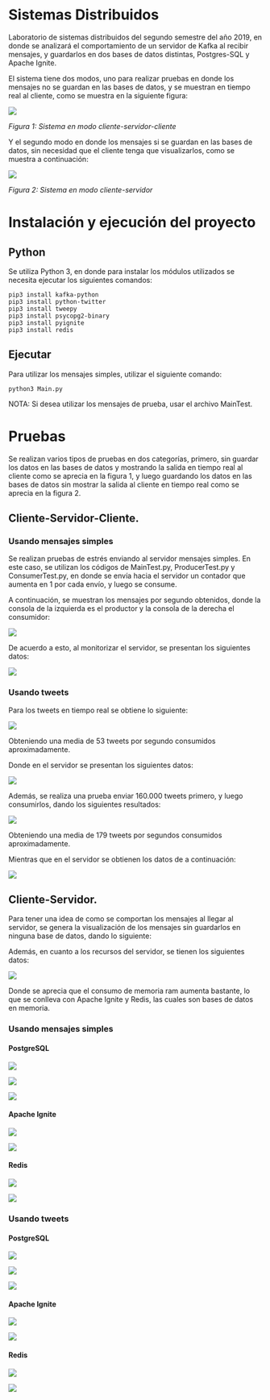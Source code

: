 # Sistemas Distribuidos
Laboratorio de sistemas distribuidos del segundo semestre del año 2019, en donde se analizará el comportamiento de un servidor de Kafka al recibir mensajes, y guardarlos en dos bases de datos distintas, Postgres-SQL y Apache Ignite.

El sistema tiene dos modos, uno para realizar pruebas en donde los mensajes no se guardan en las bases de datos, y se muestran en tiempo real al cliente, como se muestra en la siguiente figura:

![](Recursos/Sistema1.png)

*Figura 1: Sistema en modo cliente-servidor-cliente*

Y el segundo modo en donde los mensajes si se guardan en las bases de datos, sin necesidad que el cliente tenga que visualizarlos, como se muestra a continuación:

![](Recursos/Sistema2.png)

*Figura 2: Sistema en modo cliente-servidor*

# Instalación y ejecución del proyecto
## Python
Se utiliza Python 3, en donde para instalar los módulos utilizados se necesita ejecutar los siguientes comandos:
```
pip3 install kafka-python
pip3 install python-twitter
pip3 install tweepy
pip3 install psycopg2-binary
pip3 install pyignite
pip3 install redis
```

## Ejecutar
Para utilizar los mensajes simples, utilizar el siguiente comando:
```
python3 Main.py
```
NOTA: Si desea utilizar los mensajes de prueba, usar el archivo MainTest.

# Pruebas

Se realizan varios tipos de pruebas en dos categorías, primero, sin guardar los datos en las bases de datos y mostrando la salida en tiempo real al cliente como se aprecia en la figura 1, y luego guardando los datos en las bases de datos sin mostrar la salida al cliente en tiempo real como se aprecia en la figura 2.
## Cliente-Servidor-Cliente.
### Usando mensajes simples

Se realizan pruebas de estrés enviando al servidor mensajes simples. En este caso, se utilizan los códigos de MainTest.py, ProducerTest.py y ConsumerTest.py, en donde se envía hacia el servidor un contador que aumenta en 1 por cada envío, y luego se consume.

A continuación, se muestran los mensajes por segundo obtenidos, donde la consola de la izquierda es el productor y la consola de la derecha el consumidor:

![](Recursos/MessagesTest.gif)

De acuerdo a esto, al monitorizar el servidor, se presentan los siguientes datos:

![](Recursos/pruebas1.png)

### Usando tweets


Para los tweets en tiempo real se obtiene lo siguiente:

![](Recursos/MessagesTweets.gif)

Obteniendo una media de 53 tweets por segundo consumidos aproximadamente.

Donde en el servidor se presentan los siguientes datos:

![](Recursos/pruebas2.png)

Además, se realiza una prueba enviar 160.000 tweets primero, y luego consumirlos, dando los siguientes resultados:

![](Recursos/MessagesTweets2.gif)

Obteniendo una media de 179 tweets por segundos consumidos aproximadamente.

Mientras que en el servidor se obtienen los datos de a continuación:

![](Recursos/pruebas3.png)

## Cliente-Servidor.

Para tener una idea de como se comportan los mensajes al llegar al servidor, se genera la visualización de los mensajes sin guardarlos en ninguna base de datos, dando lo siguiente:



Además, en cuanto a los recursos del servidor, se tienen los siguientes datos:

![](Recursos/ServidorReposoConBaseDatos.png)

Donde se aprecia que el consumo de memoria ram aumenta bastante, lo que se conlleva con Apache Ignite y Redis, las cuales son bases de datos en memoria.

### Usando mensajes simples

#### PostgreSQL

![](Recursos/SimpleMessagesToPS.gif)

![](Recursos/SavedSimpleMessagesPS.jpg)

![](Recursos/ServidorPSSimple.png)


#### Apache Ignite

![](Recursos/SimpleMessagesToIgnite.jpg)

![](Recursos/ServidorIgniteSimple.png)

#### Redis

![](Recursos/SimpleMessagesToRedis.jpg)

![](Recursos/ServidorRedisSimple.png)

### Usando tweets

#### PostgreSQL

![](Recursos/TweetsMessagesToPS.gif)

![](Recursos/SavedTweetsMessagesPS.jpg)

![](Recursos/ServidorPSTweets.png)

#### Apache Ignite

![](Recursos/TweetsMessagesToIgnite.jpg)

![](Recursos/ServidorIgniteTweets.png)

#### Redis

![](Recursos/TweetsMessagesToRedis.jpg)

![](Recursos/ServidorRedisTweets.png)
